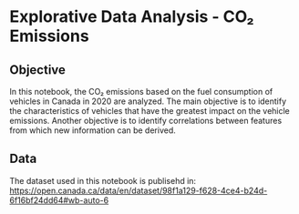 # Explorative Data Analysis - CO₂ Emissions

## Objective
In this notebook, the CO₂ emissions based on the fuel consumption of vehicles in Canada in 2020 are analyzed. The main objective is to identify the characteristics of vehicles that have the greatest impact on the vehicle emissions. Another objective is to identify correlations between features from which new information can be derived. 

## Data
The dataset used in this notebook is publisehd in: https://open.canada.ca/data/en/dataset/98f1a129-f628-4ce4-b24d-6f16bf24dd64#wb-auto-6